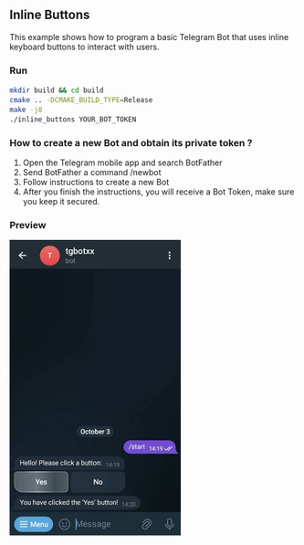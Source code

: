 ## Inline Buttons
This example shows how to program a basic Telegram Bot that uses inline keyboard buttons to interact with users.

### Run
```bash
mkdir build && cd build
cmake .. -DCMAKE_BUILD_TYPE=Release
make -j8
./inline_buttons YOUR_BOT_TOKEN
```

### How to create a new Bot and obtain its private token ?
1. Open the Telegram mobile app and search BotFather
2. Send BotFather a command /newbot
3. Follow instructions to create a new Bot
4. After you finish the instructions, you will receive a Bot Token, make sure you keep it secured.

### Preview
<img src="img/preview.jpg" alt="Preview" width="300">
